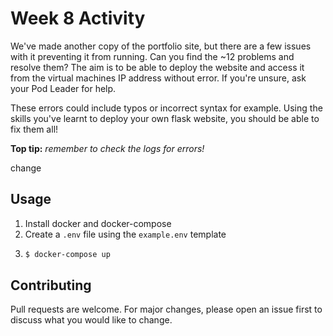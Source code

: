 # Week 8 Activity

We've made another copy of the portfolio site, but there are a few issues with it preventing it from running. Can you find the ~12 problems and resolve them? The aim is to be able to deploy the website and access it from the virtual machines IP address without error. If you're unsure, ask your Pod Leader for help.

These errors could include typos or incorrect syntax for example. Using the skills you've learnt to deploy your own flask website, you should be able to fix them all!

**Top tip:** _remember to check the logs for errors!_

change
## Usage

1. Install docker and docker-compose
2. Create a `.env` file using the `example.env` template
3.
    ```bash
    $ docker-compose up
    ```


## Contributing

Pull requests are welcome. For major changes, please open an issue first to discuss what you would like to change.
